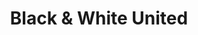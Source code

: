 ---
title: Black & White United
year: 2006-01-01
writer: Robby Valentine
composer: Robby Valentine
---